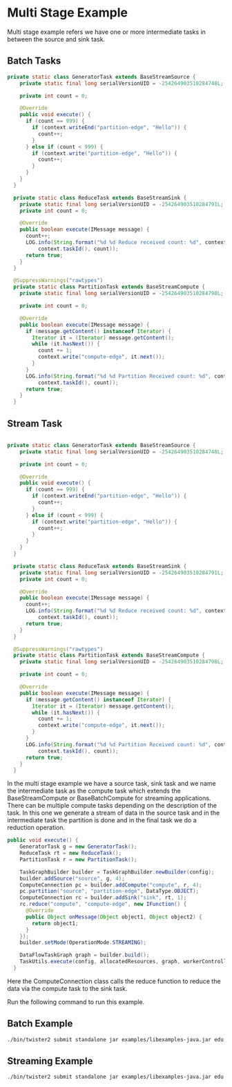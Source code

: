 # Multi Stage Example

Multi stage example refers we have one or more intermediate tasks in between the source and sink 
task. 

## Batch Tasks

```java
private static class GeneratorTask extends BaseStreamSource {
    private static final long serialVersionUID = -254264903510284748L;

    private int count = 0;

    @Override
    public void execute() {
      if (count == 999) {
        if (context.writeEnd("partition-edge", "Hello")) {
          count++;
        }
      } else if (count < 999) {
        if (context.write("partition-edge", "Hello")) {
          count++;
        }
      }
    }
  }

  private static class ReduceTask extends BaseStreamSink {
    private static final long serialVersionUID = -254264903510284791L;
    private int count = 0;

    @Override
    public boolean execute(IMessage message) {
      count++;
      LOG.info(String.format("%d %d Reduce received count: %d", context.getWorkerId(),
          context.taskId(), count));
      return true;
    }
  }

  @SuppressWarnings("rawtypes")
  private static class PartitionTask extends BaseStreamCompute {
    private static final long serialVersionUID = -254264903510284798L;

    private int count = 0;

    @Override
    public boolean execute(IMessage message) {
      if (message.getContent() instanceof Iterator) {
        Iterator it = (Iterator) message.getContent();
        while (it.hasNext()) {
          count += 1;
          context.write("compute-edge", it.next());
        }
      }
      LOG.info(String.format("%d %d Partition Received count: %d", context.getWorkerId(),
          context.taskId(), count));
      return true;
    }
  }
```

## Stream Task  

```java

private static class GeneratorTask extends BaseStreamSource {
    private static final long serialVersionUID = -254264903510284748L;

    private int count = 0;

    @Override
    public void execute() {
      if (count == 999) {
        if (context.writeEnd("partition-edge", "Hello")) {
          count++;
        }
      } else if (count < 999) {
        if (context.write("partition-edge", "Hello")) {
          count++;
        }
      }
    }
  }

  private static class ReduceTask extends BaseStreamSink {
    private static final long serialVersionUID = -254264903510284791L;
    private int count = 0;

    @Override
    public boolean execute(IMessage message) {
      count++;
      LOG.info(String.format("%d %d Reduce received count: %d", context.getWorkerId(),
          context.taskId(), count));
      return true;
    }
  }

  @SuppressWarnings("rawtypes")
  private static class PartitionTask extends BaseStreamCompute {
    private static final long serialVersionUID = -254264903510284798L;

    private int count = 0;

    @Override
    public boolean execute(IMessage message) {
      if (message.getContent() instanceof Iterator) {
        Iterator it = (Iterator) message.getContent();
        while (it.hasNext()) {
          count += 1;
          context.write("compute-edge", it.next());
        }
      }
      LOG.info(String.format("%d %d Partition Received count: %d", context.getWorkerId(),
          context.taskId(), count));
      return true;
    }
  }

```




In the multi stage example we have a source task, sink task and we name the intermediate task 
as the compute task which extends the BaseStreamCompute or BaseBatchCompute for streaming applications. There can 
be multiple compute tasks depending on the description of the task. In this one we
generate a stream of data in the source task and in the intermediate task the partition
is done and in the final task we do a reduction operation. 


```java
public void execute() {
    GeneratorTask g = new GeneratorTask();
    ReduceTask rt = new ReduceTask();
    PartitionTask r = new PartitionTask();

    TaskGraphBuilder builder = TaskGraphBuilder.newBuilder(config);
    builder.addSource("source", g, 4);
    ComputeConnection pc = builder.addCompute("compute", r, 4);
    pc.partition("source", "partition-edge", DataType.OBJECT);
    ComputeConnection rc = builder.addSink("sink", rt, 1);
    rc.reduce("compute", "compute-edge", new IFunction() {
      @Override
      public Object onMessage(Object object1, Object object2) {
        return object1;
      }
    });
    builder.setMode(OperationMode.STREAMING);

    DataFlowTaskGraph graph = builder.build();
    TaskUtils.execute(config, allocatedResources, graph, workerController);
  }
```

Here the ComputeConnection class calls the reduce function to reduce the data via the compute 
task to the sink task. 

Run the following command to run this example. 

## Batch Example

```bash
./bin/twister2 submit standalone jar examples/libexamples-java.jar edu.iu.dsc.tws.examples.task.batch.MultiStageGraph
```

## Streaming Example

```bash
./bin/twister2 submit standalone jar examples/libexamples-java.jar edu.iu.dsc.tws.examples.task.streaming.MultiStageGraph
```